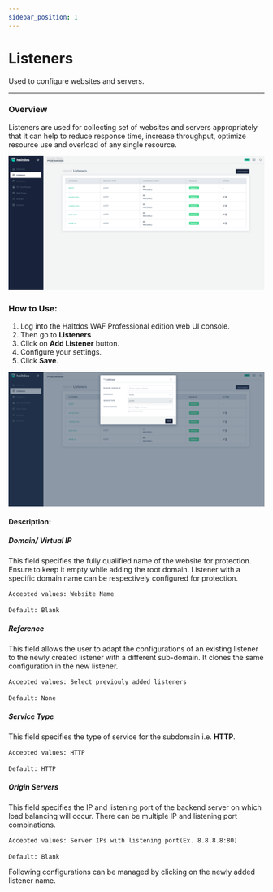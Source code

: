 ```yaml
---
sidebar_position: 1
---
```




# Listeners


Used to configure websites and servers.

---

### Overview

Listeners are used for collecting set of websites and servers appropriately that it can help to reduce response time, increase throughput, optimize resource use and overload of any single resource.

![Listener](/img/pro-waf/docs/listeners1.png)

### How to Use:
1. Log into the Haltdos WAF Professional edition web UI console.
2. Then go to **Listeners** 
3. Click on **Add Listener** button.
4. Configure your settings.
5. Click **Save**.

![Listener](/img/pro-waf/docs/listeners2.png)

#### Description:

##### **Domain/ Virtual IP**

This field specifies the fully qualified name of the website for protection. Ensure to keep it empty while adding the root domain. Listener with a specific domain name can be respectively configured for protection. 

    Accepted values: Website Name

    Default: Blank  

##### **Reference**

This field allows the user to adapt the configurations of an existing listener to the newly created listener with a different sub-domain. It clones the same configuration in the new listener.  

    Accepted values: Select previouly added listeners

    Default: None  


##### **Service Type**

This field specifies the type of service for the subdomain i.e. **HTTP**.  

    Accepted values: HTTP

    Default: HTTP  


##### **Origin Servers**

This field specifies the IP and listening port of the backend server on which load balancing will occur. There can be multiple IP and listening port combinations.  

    Accepted values: Server IPs with listening port(Ex. 8.8.8.8:80)

    Default: Blank  


Following configurations can be managed by clicking on the newly added listener name.